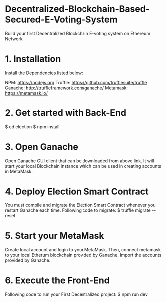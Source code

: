 # Decentralized-Blockchain-Based-Secured-E-Voting-System
Build your first Decentralized Blockchain E-voting system on Ethereum Network

# 1. Installation
Install the Dependencies listed below:

NPM: https://nodejs.org
Truffle: https://github.com/trufflesuite/truffle
Ganache: http://truffleframework.com/ganache/
Metamask: https://metamask.io/


# 2. Get started with Back-End

$ cd election
$ npm install


# 3. Open Ganache
Open Ganache GUI client that can be downloaded from above link. It will start your local Blockchain instance which can be used in creating accounts in MetaMask.


# 4. Deploy Election Smart Contract
You must compile and migrate the Election Smart Contract whenever you restart Ganache each time.
Following code to migrate:
$ truffle migrate --reset


# 5. Start your MetaMask 
Create local account and login to your MetaMask. Then, connect metamask to your local Etherum blockchain provided by Ganache.
Import the accounts provided by Ganache.


# 6. Execute the Front-End
Following code to run your First Decentralized project:
$ npm run dev
